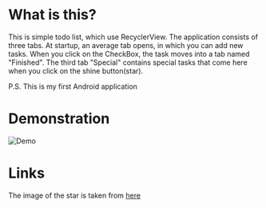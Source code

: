 # What is this?
This is simple todo list, which use RecyclerView. The application consists of three tabs. At startup, an average tab opens, in which you can add new tasks. When you click on the CheckBox, the task moves into a tab named "Finished". The third tab "Special" contains special tasks that come here when you click on the shine button(star).

P.S. This is my first Android application

# Demonstration
![Demo](https://cloud.githubusercontent.com/assets/20317931/26457138/c7d2f76c-4177-11e7-9fc1-d9f602b16ee8.gif)

# Links
The image of the star is taken from <a href="http://www.freepik.com/free-vector/social-media-flat-icon-set_841697.htm">here</a>
